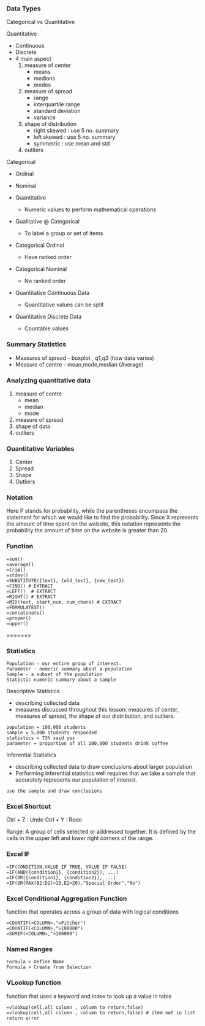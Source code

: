 ### Data Types

Categorical vs Quantitative

Quantitative
* Continuous
* Discrete
* 4 main aspect
    1. measure of center
        * means
        * medians
        * modes
    2. measure of spread
        * range
        * interquartile range
        * standard deviation
        * variance
    3. shape of distribution
        * right skewed : use 5 no. summary
        * left skewed : use 5 no. summary
        * symmetric : use mean and std
    4. outliers

Categorical
* Ordinal
* Nominal

* Quantitative
    * Numeric values to perform mathematical operations

* Qualitative @ Categorical
    * To label a group or set of items

* Categorical Ordinal
    * Have ranked order
* Categorical Nominal
    * No ranked order

* Quantitative Continuous Data
    * Quantitative values can be split

* Quantitative Discrete Data
    * Countable values 

### Summary Statistics

* Measures of spread - boxplot , q1,q3 (how data varies)
* Measure of centre - mean,mode,median (Average)

### Analyzing quantitative data

1. measure of centre
    * mean 
    * median 
    * mode
2. measure of spread
3. shape of data
4. outliers

### Quantitative Variables

1. Center
2. Spread
3. Shape
4. Outliers

### Notation

Here P stands for probability, while the parentheses encompass the statement for which we would like to find the probability. Since X represents the amount of time spent on the website, this notation represents the probability the amount of time on the website is greater than 20.


### Function

```
=sum()
=average()
=trim()
=stdev()
=SUBSTITUTE({text}, {old_text}, {new_text})
=FIND() # EXTRACT
=LEFT()  # EXTRACT
=RIGHT() # EXTRACT
=MID(text, start_num, num_chars) # EXTRACT
=FORMULATEXT()
=concatenate()
=proper()
=upper()
```
=======

###  Statistics

```
Population - our entire group of interest.
Parameter - numeric summary about a population
Sample - a subset of the population
Statistic numeric summary about a sample
```

Descriptive Statistics
* describing collected data 
* measures discussed throughout this lesson: measures of center, measures of spread, the shape of our distribution, and outliers. 
```
population = 100,000 students
sample = 5,000 students responded
statistics = 73% said yes
parameter = proportion of all 100,000 students drink coffee
```

 
Inferential Statistics
* describing collected data to draw conclusions about larger population
* Performing inferential statistics well requires that we take a sample that accurately represents our population of interest.
```
use the sample and draw conclusions

```
    
    
### Excel Shortcut

Ctrl + Z : Undo
Ctrl + Y : Redo

Range: A group of cells selected or addressed together. It is defined by the cells in the upper left and lower right corners of the range.

### Excel IF 

```
=IF(CONDITION,VALUE IF TRUE, VALUE IF FALSE)
=IF(AND({condition1}, {condition2}), ...)
=IF(OR({condition1}, {condition2}), ...)
=IF(OR(MAX(B2:D2)>10,E2>20),"Special Order","No")
```

### Excel Conditional Aggregation Function
function that operates across a group of data with logical conditions
```
=COUNTIF(<COLUMN>,"=Pitcher")
=COUNTIF(<COLUMN>,">100000")
=SUMIF(<COLUMN>,">100000")
```

### Named Ranges
```
Formula > Define Name 
Formula > Create from Selection
```

### VLookup function
function that uses a keyword and index to look up a value in table
```
=vlookup(cell,all column , column to return,false)
=vlookup(cell,all column , column to return,false) # item not in list return error 
```